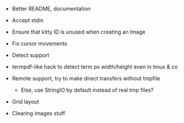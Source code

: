 - Better README, documentation

- Accept stdin
- Ensure that kitty ID is unused when creating an Image
- Fix cursor movements

- Detect support
- termpdf-like hack to detect term px width/height even in tmux & co
- Remote support, try to make direct transfers without tmpfile
  - Else, use StringIO by default instead of real tmp files?

- Grid layout
- Clearing images stuff
